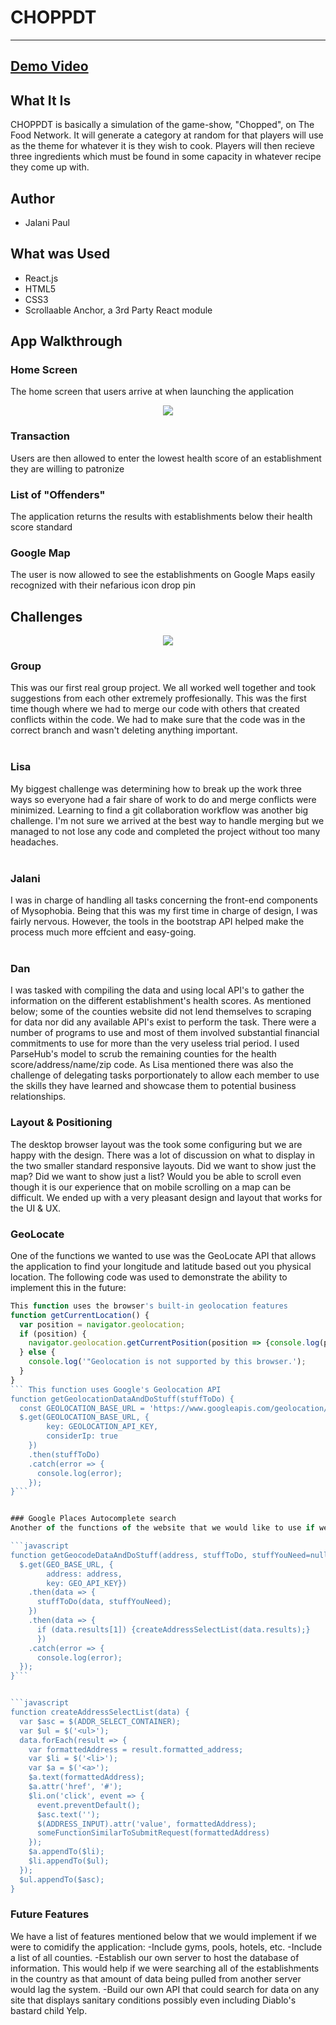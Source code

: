 # CHOPPDT
---
## [Demo Video](https://youtu.be/uLNvlpdSDJE)

## What It Is
CHOPPDT is basically a simulation of the game-show, "Chopped", on The Food Network. It will generate a category at random for that players will use as the theme for whatever it is they wish to cook. Players will then recieve three ingredients which must be found in some capacity in whatever recipe they come up with. 

## Author
* Jalani Paul


## What was Used
* React.js
* HTML5
* CSS3
* Scrollaable Anchor, a 3rd Party React module

## App Walkthrough

### Home Screen
The home screen that users arrive at when launching the application
<p align='center'>
    <img src='src/img/ReadMeImages/Home_page.png
</p>

### UI
As the page loads, drop-down lists for zip code and health scores are populated via Javascript and a Google map centered on Atlanta is loaded.

### UX
When the user clicks the submit button, the zip code and health score are used to create an array with the restaurants that are at or below the minimum health score. Then the zip code is used to draw a map centered on the zip code using the Google Maps Javascript API. The array of restaurants is used to populate and display a table of data with name, address and health score and add markers to the map for each restaurant. Each marker has a click event that displays a popup window with the name, address, health score and a streetview image if available. The image is pulled via the Google Streetview API.

The markers are green, yellow or red depending on the restaurant score's relation to the minimum health score. The range from minimum health score to the lowest health score returned in the restaurant array for that zip code was calculated. That range was divided into thirds and the color applied for the section the restaurant fell into. So, if the user chose a minimum score of 90 and the lowest score of the restaurants in that zip code is 60, restaurants from 90 to 80 will have a green marker, restaurants from 79 to 70 will have a yellow marker and ones lower than 70 will have a red marker.


### Transaction
Users are then allowed to enter the lowest health score of an establishment they are willing to patronize


### List of "Offenders"
The application returns the results with establishments below their health score standard

### Google Map
The user is now allowed to see the establishments on Google Maps easily recognized with their nefarious icon drop pin

## Challenges
<p align='center'>
    <img src='images/trello.png'></img>
</p>

### Group
This was our first real group project. We all worked well together and took suggestions from each other extremely proffesionally.
This was the first time though where we had to merge our code with others that created conflicts within the code. We had to make sure that the code was in the correct branch and wasn't deleting anything important.
<br>
<br>
### Lisa

My biggest challenge was determining how to break up the work three ways so everyone had a fair share of work to do and merge conflicts were minimized. Learning to find a git collaboration workflow was another big challenge. I'm not sure we arrived at the best way to handle merging but we managed to not lose any code and completed the project without too many headaches.
<br>
<br>
### Jalani

I was in charge of handling all tasks concerning the front-end components of Mysophobia. Being that this was my first time in charge of design, I was fairly nervous. However, the tools in the bootstrap API helped make the process much more effcient and easy-going. 
<br>
<br>
### Dan
I was tasked with compiling the data and using local API's to gather the information on the different establishment's health scores. As mentioned below; some of the counties website did not lend themselves to scraping for data nor did any available API's exist to perform the task. There were a number of programs to use and most of them involved substantial financial commitments to use for more than the very useless trial period. I used ParseHub's model to scrub the remaining counties for the health score/address/name/zip code. As Lisa mentioned there was also the challenge of delegating tasks porportionately to allow each member to use the skills they have learned and showcase them to potential business relationships.
<br>

### Layout & Positioning
The desktop browser layout was the took some configuring but we are happy with the design. There was a lot of discussion on what to display in the two smaller standard responsive layouts. Did we want to show just the map? Did we want to show just a list? Would you be able to scroll even though it is our experience that on mobile scrolling on a map can be difficult. We ended up with a very pleasant design and layout that works for the UI & UX. 
### GeoLocate
One of the functions we wanted to use was the GeoLocate API that allows the application to find your longitude and latitude based out you physical location. The following code was used to demonstrate the ability to implement this in the future:

```javascript
This function uses the browser's built-in geolocation features
function getCurrentLocation() {
  var position = navigator.geolocation;
  if (position) {
    navigator.geolocation.getCurrentPosition(position => {console.log(position);});
  } else {
    console.log('"Geolocation is not supported by this browser.');
  }
}
``` This function uses Google's Geolocation API
function getGeolocationDataAndDoStuff(stuffToDo) {
  const GEOLOCATION_BASE_URL = 'https://www.googleapis.com/geolocation/v1/geolocate?'
  $.get(GEOLOCATION_BASE_URL, {
        key: GEOLOCATION_API_KEY,
        considerIp: true
    })
    .then(stuffToDo)
    .catch(error => {
      console.log(error);
    });
}```


### Google Places Autocomplete search
Another of the functions of the website that we would like to use if we were to move forward with the application would be auto-complete address with partial data(i.e. 123 Spoo = 123 Spooner St Quahog, RI. Lisa was able to write the code for this but the GeoCode API was not working up to our standards. Below is the code:

```javascript
function getGeocodeDataAndDoStuff(address, stuffToDo, stuffYouNeed=null) {
  $.get(GEO_BASE_URL, {
        address: address,
        key: GEO_API_KEY})
    .then(data => {
      stuffToDo(data, stuffYouNeed);
    })
    .then(data => {
      if (data.results[1]) {createAddressSelectList(data.results);}
      })
    .catch(error => {
      console.log(error);
  });
}```


```javascript
function createAddressSelectList(data) {
  var $asc = $(ADDR_SELECT_CONTAINER);
  var $ul = $('<ul>');
  data.forEach(result => {
    var formattedAddress = result.formatted_address;
    var $li = $('<li>');
    var $a = $('<a>');
    $a.text(formattedAddress);
    $a.attr('href', '#');
    $li.on('click', event => {
      event.preventDefault();
      $asc.text('');
      $(ADDRESS_INPUT).attr('value', formattedAddress);
      someFunctionSimilarToSubmitRequest(formattedAddress)
    });
    $a.appendTo($li);
    $li.appendTo($ul);
  });
  $ul.appendTo($asc);
}
```
</p>

### Future Features

We have a list of features mentioned below that we would implement if we were to comidify the application:
-Include gyms, pools, hotels, etc.
-Include a list of all counties.
-Establish our own server to host the database of information. This would help if we were searching all of the establishments in the country as that amount of data being pulled from another server would lag the system.
-Build our own API that could search for data on any site that displays sanitary conditions possibly even including Diablo's bastard child Yelp.


